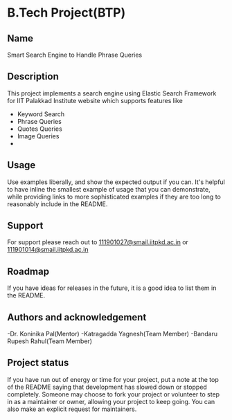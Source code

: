 # B.Tech Project(BTP)

## Name
Smart Search Engine to Handle Phrase Queries

## Description
This project implements a search engine using Elastic Search Framework for IIT Palakkad Institute website which supports features like
- Keyword Search
- Phrase Queries
- Quotes Queries
- Image Queries
- 


## Usage
Use examples liberally, and show the expected output if you can. It's helpful to have inline the smallest example of usage that you can demonstrate, while providing links to more sophisticated examples if they are too long to reasonably include in the README.

## Support
For support please reach out to 111901027@smail.iitpkd.ac.in or 111901014@smail.iitpkd.ac.in

## Roadmap
If you have ideas for releases in the future, it is a good idea to list them in the README.


## Authors and acknowledgement
-Dr. Koninika Pal(Mentor)
-Katragadda Yagnesh(Team Member)
-Bandaru Rupesh Rahul(Team Member)


## Project status
If you have run out of energy or time for your project, put a note at the top of the README saying that development has slowed down or stopped completely. Someone may choose to fork your project or volunteer to step in as a maintainer or owner, allowing your project to keep going. You can also make an explicit request for maintainers.
